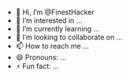 - 👋 Hi, I’m @FinestHacker
- 👀 I’m interested in ...
- 🌱 I’m currently learning ...
- 💞️ I’m looking to collaborate on ...
- 📫 How to reach me ...
- 😄 Pronouns: ...
- ⚡ Fun fact: ...

<!---
FinestHacker/FinestHacker is a ✨ special ✨ repository because its `README.md` (this file) appears on your GitHub profile.
You can click the Preview link to take a look at your changes.
--->
